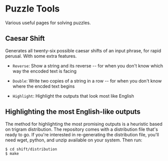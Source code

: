 # Puzzle Tools
Various useful pages for solving puzzles.


## Caesar Shift

Generates all twenty-six possible caesar shifts of an input
phrase, for rapid perusal. With some extra features.

 * `Reverse`: Show a string and its reverse -- for when you
   don't know which way the encoded text is facing

 * `Double`: Write two copies of a string in a row -- for when you don't know where the encded text begins

 * `Highlight`: Highlight the outputs that look most like English

## Highlighting the most English-like outputs

The method for highlighting the most promising outputs is a
heuristic based on trigram distribution. The repository comes
with a distribution file that's ready to go. If you're
interested in re-generating the distribution file, you'll need
wget, python, and unzip available on your system. Then run:

```
$ cd shift/distribution
$ make
```
